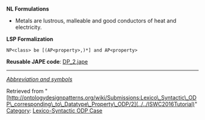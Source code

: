 __NL Formulations__



* Metals are lustrous, malleable and good conductors of heat and electricity.


  

__LSP Formalization__




```
NP<class> be [(AP<property>,)*] and AP<property>

```

__Reusable JAPE code__: [DP\_2.jape](../../images/c/c9/DP_2.jape "DP 2.jape")





---


_[Abbreviation and symbols](../../Community/LSPSymbols "Community:LSPSymbols")_





Retrieved from "[http://ontologydesignpatterns.org/wiki/Submissions:Lexico\_Syntactic\_ODP\_corresponding\_to\_Datatype\_Property\_ODP/2](../../ISWC2016Tutorial)"
 [Category](http://ontologydesignpatterns.org/wiki/Special:Categories "Special:Categories"): [Lexico-Syntactic ODP Case](../../Category/Lexico-Syntactic_ODP_Case "Category:Lexico-Syntactic ODP Case")